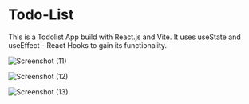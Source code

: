 # Todo-List
This is a Todolist App build with React.js and Vite.
It uses useState and useEffect - React Hooks to gain its functionality.

![Screenshot (11)](https://github.com/hisekr/Todo-List/assets/40202261/ccddb03a-e735-4b52-ab6a-f06bfeecd1aa)

![Screenshot (12)](https://github.com/hisekr/Todo-List/assets/40202261/087db46a-35bf-48f5-a7c6-767a309d2b82)

![Screenshot (13)](https://github.com/hisekr/Todo-List/assets/40202261/332306b8-0081-4ff0-9ab1-62c7ea7f61de)
